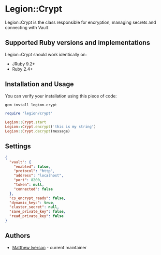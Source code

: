 Legion::Crypt
=====

Legion::Crypt is the class responsible for encryption, managing secrets and connecting with Vault

Supported Ruby versions and implementations
------------------------------------------------

Legion::Crypt should work identically on:

* JRuby 9.2+
* Ruby 2.4+


Installation and Usage
------------------------

You can verify your installation using this piece of code:

```bash
gem install legion-crypt
```

```ruby
require 'legion/crypt'

Legion::Crypt.start
Legion::Crypt.encrypt('this is my string')
Legion::Crypt.decrypt(message)
```

Settings
----------

```json
{
  "vault": {
    "enabled": false,
    "protocol": "http",
    "address": "localhost",
    "port": 8200,
    "token": null,
    "connected": false
  },
  "cs_encrypt_ready": false,
  "dynamic_keys": true,
  "cluster_secret": null,
  "save_private_key": false,
  "read_private_key": false
}
```

Authors
----------

* [Matthew Iverson](https://github.com/Esity) - current maintainer

